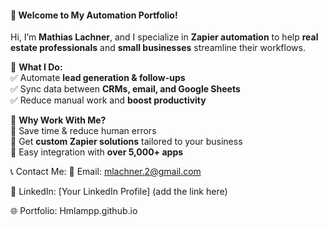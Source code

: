 #### **👋 Welcome to My Automation Portfolio!**  
Hi, I’m **Mathias Lachner**, and I specialize in **Zapier automation** to help **real estate professionals** and **small businesses** streamline their workflows.  

📌 **What I Do:**  
✅ Automate **lead generation & follow-ups**  
✅ Sync data between **CRMs, email, and Google Sheets**  
✅ Reduce manual work and **boost productivity**  

💼 **Why Work With Me?**  
🔹 Save time & reduce human errors  
🔹 Get **custom Zapier solutions** tailored to your business  
🔹 Easy integration with **over 5,000+ apps**  

📞 Contact Me:
📩 Email: mlachner.2@gmail.com

🔗 LinkedIn: [Your LinkedIn Profile] (add the link here)

🌐 Portfolio: Hmlampp.github.io
